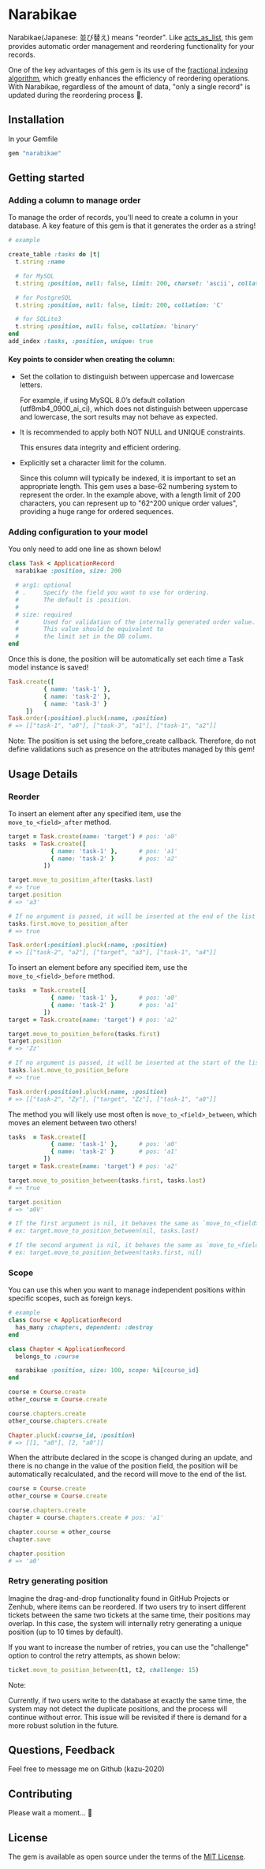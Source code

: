 # Narabikae

Narabikae(Japanese: 並び替え) means "reorder". Like [acts_as_list](https://github.com/brendon/acts_as_list), this gem provides automatic order management and reordering functionality for your records.

One of the key advantages of this gem is its use of the [fractional indexing algorithm](https://www.figma.com/blog/realtime-editing-of-ordered-sequences/#fractional-indexing), which greatly enhances the efficiency of reordering operations. With Narabikae, regardless of the amount of data, "only a single record" is updated during the reordering process 🎉.

## Installation

In your Gemfile

```ruby
gem "narabikae"
```

## Getting started

### Adding a column to manage order

To manage the order of records, you'll need to create a column in your database. A key feature of this gem is that it generates the order as a string!

```rb
# example

create_table :tasks do |t|
  t.string :name

  # for MySQL
  t.string :position, null: false, limit: 200, charset: 'ascii', collation: 'ascii_bin'

  # for PostgreSQL
  t.string :position, null: false, limit: 200, collation: 'C'

  # for SQLite3
  t.string :position, null: false, collation: 'binary'
end
add_index :tasks, :position, unique: true

```

#### Key points to consider when creating the column:

- Set the collation to distinguish between uppercase and lowercase letters.

  For example, if using MySQL 8.0’s default collation (utf8mb4_0900_ai_ci), which does not distinguish between uppercase and lowercase, the sort results may not behave as expected.

- It is recommended to apply both NOT NULL and UNIQUE constraints.

  This ensures data integrity and efficient ordering.

- Explicitly set a character limit for the column.

  Since this column will typically be indexed, it is important to set an appropriate length. This gem uses a base-62 numbering system to represent the order. In the example above, with a length limit of 200 characters, you can represent up to "62^200 unique order values", providing a huge range for ordered sequences.

### Adding configuration to your model

You only need to add one line as shown below!

```rb
class Task < ApplicationRecord
  narabikae :position, size: 200

  # arg1: optional
  # .     Specify the field you want to use for ordering.
  #       The default is :position.
  #
  # size: required
  #       Used for validation of the internally generated order value.
  #       This value should be equivalent to
  #       the limit set in the DB column.
end
```

Once this is done, the position will be automatically set each time a Task model instance is saved!

```rb
Task.create([
          { name: 'task-1' },
          { name: 'task-2' },
          { name: 'task-3' }
     ])
Task.order(:position).pluck(:name, :position)
# => [["task-1", "a0"], ["task-3", "a1"], ["task-1", "a2"]]

```

Note: The position is set using the before_create callback. Therefore, do not define validations such as presence on the attributes managed by this gem!

## Usage Details

### Reorder

To insert an element after any specified item, use the `move_to_<field>_after` method.

```ruby
target = Task.create(name: 'target') # pos: 'a0'
tasks  = Task.create([
            { name: 'task-1' },      # pos: 'a1'
            { name: 'task-2' }       # pos: 'a2'
          ])

target.move_to_position_after(tasks.last)
# => true
target.position
# => 'a3'

# If no argument is passed, it will be inserted at the end of the list
tasks.first.move_to_position_after
# => true

Task.order(:position).pluck(:name, :position)
# => [["task-2", "a2"], ["target", "a3"], ["task-1", "a4"]]
```

To insert an element before any specified item, use the `move_to_<field>_before` method.

```ruby
tasks  = Task.create([
            { name: 'task-1' },      # pos: 'a0'
            { name: 'task-2' }       # pos: 'a1'
          ])
target = Task.create(name: 'target') # pos: 'a2'

target.move_to_position_before(tasks.first)
target.position
# => 'Zz'

# If no argument is passed, it will be inserted at the start of the list
tasks.last.move_to_position_before
# => true

Task.order(:position).pluck(:name, :position)
# => [["task-2", "Zy"], ["target", "Zz"], ["task-1", "a0"]]
```

The method you will likely use most often is `move_to_<field>_between`, which moves an element between two others!

```ruby
tasks  = Task.create([
            { name: 'task-1' },      # pos: 'a0'
            { name: 'task-2' }       # pos: 'a1'
          ])
target = Task.create(name: 'target') # pos: 'a2'

target.move_to_position_between(tasks.first, tasks.last)
# => true

target.position
# => 'a0V'

# If the first argument is nil, it behaves the same as `move_to_<field>_before`
# ex: target.move_to_position_between(nil, tasks.last)

# If the second argument is nil, it behaves the same as `move_to_<field>_after`
# ex: target.move_to_position_between(tasks.first, nil)
```

### Scope

You can use this when you want to manage independent positions within specific scopes, such as foreign keys.

```ruby
# example
class Course < ApplicationRecord
  has_many :chapters, dependent: :destroy
end

class Chapter < ApplicationRecord
  belongs_to :course

  narabikae :position, size: 100, scope: %i[course_id]
end

course = Course.create
other_course = Course.create

course.chapters.create
other_course.chapters.create

Chapter.pluck(:course_id, :position)
# => [[1, "a0"], [2, "a0"]]
```

When the attribute declared in the scope is changed during an update, and there is no change in the value of the position field, the position will be automatically recalculated, and the record will move to the end of the list.

```ruby
course = Course.create
other_course = Course.create

course.chapters.create
chapter = course.chapters.create # pos: 'a1'

chapter.course = other_course
chapter.save

chapter.position
# => 'a0'
```

### Retry generating position

Imagine the drag-and-drop functionality found in GitHub Projects or Zenhub, where items can be reordered. If two users try to insert different tickets between the same two tickets at the same time, their positions may overlap. In this case, the system will internally retry generating a unique position (up to 10 times by default).

If you want to increase the number of retries, you can use the "challenge" option to control the retry attempts, as shown below:

```ruby
ticket.move_to_position_between(t1, t2, challenge: 15)
```

Note:

Currently, if two users write to the database at exactly the same time, the system may not detect the duplicate positions, and the process will continue without error. This issue will be revisited if there is demand for a more robust solution in the future.

## Questions, Feedback

Feel free to message me on Github (kazu-2020)

## Contributing

Please wait a moment... 🙏

## License

The gem is available as open source under the terms of the [MIT License](https://opensource.org/licenses/MIT).
